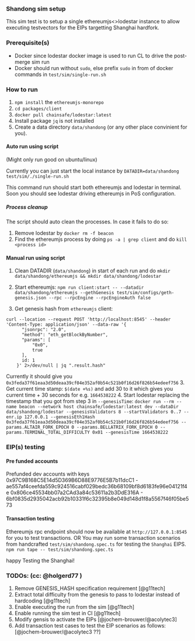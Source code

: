 ### Shandong sim setup

This sim test is to setup a single ethereumjs<>lodestar instance to allow executing testvectors for the EIPs targetting Shanghai hardfork.

### Prerequisite(s)

- Docker since lodestar docker image is used to run CL to drive the post-merge sim run
- Docker should run without `sudo`, else prefix `sudo` in from of docker commands in `test/sim/single-run.sh`

### How to run

1. `npm install` the `ethereumjs-monorepo`
2. `cd packages/client`
3. `docker pull chainsafe/lodestar:latest`
4. Install package `jq` is not installed
5. Create a data directory `data/shandong` (or any other place convinient for you).

#### Auto run using script

(Might only run good on ubuntu/linux)

Currently you can just start the local instance by
`DATADIR=data/shandong test/sim/./single-run.sh`

This command run should start both ethereumjs and lodestar in terminal. Soon you should see lodestar driving ethereumjs in PoS configuration.

##### Process cleanup

The script should auto clean the processes. In case it fails to do so:

1. Remove lodestar by `docker rm -f beacon`
2. Find the ethereumjs process by doing `ps -a | grep client` and do `kill <process id>`

#### Manual run using script

1. Clean DATADIR (`data/shandong`) in start of each run and do `mkdir data/shandong/ethereumjs && mkdir data/shandong/lodestar`

1. Start ethereumjs: `npm run client:start -- --datadir data/shandong/ethereumjs --gethGenesis test/sim/configs/geth-genesis.json --rpc --rpcEngine --rpcEngineAuth false`
1. Get genesis hash from `ethereumjs` client:

```
curl --location --request POST 'http://localhost:8545' --header 'Content-Type: application/json' --data-raw '{
      "jsonrpc": "2.0",
      "method": "eth_getBlockByNumber",
      "params": [
          "0x0",
          true
      ],
      id: 1
    }' 2>/dev/null | jq ".result.hash"
```

Currently it should give you `0x3feda37f61eaa3d50deaa39cf04e352af0b54c521b0f16d26f826b54edeef756` 3. Get current time stamp: `$(date +%s)` and add 30 to it which gives you current time + 30 seconds for e.g. `1664538222` 4. Start lodestar replacing the timestamp that you got from step 3 in `--genesisTime`: `docker run --rm --name beacon --network host chainsafe/lodestar:latest dev --dataDir data/shandong/lodestar --genesisValidators 8 --startValidators 0..7 --enr.ip 127.0.0.1 --genesisEth1Hash 0x3feda37f61eaa3d50deaa39cf04e352af0b54c521b0f16d26f826b54edeef756 --params.ALTAIR_FORK_EPOCH 0 --params.BELLATRIX_FORK_EPOCH 0 --params.TERMINAL_TOTAL_DIFFICULTY 0x01 --genesisTime 1664538222`

### EIP(s) testing

#### Pre funded accounts

Prefunded dev accounts with keys
0x97C9B168C5E14d5D369B6D88E9776E5B7b11dcC1 - ae557af4ceefda559c924516cabf029bedc36b68109bf8d6183fe96e04121f4e
0x806ce45534bb07a2CAd3a84c53611a2b3DdE316A - 6bf0835d2935042acb92b10331f6c32395b8e049d148d1f8a5567f46f05be573

#### Transaction testing

Ethereumjs rpc endpoint should now be available at `http://127.0.0.1:8545` for you to test transactions.
OR
You may run some transaction scenarios from handcrafted `test/sim/shandong.spec.ts` for testing the `Shanghai` EIPS.
`npm run tape -- test/sim/shandong.spec.ts`

happy Testing the Shanghai!

### TODOs: (cc: @holgerd77 )

1. Remove GENESIS_HASH specification requirement [@g11tech]
2. Extract total difficulty from the genesis to pass to lodestar instead of hardcoding [@g11tech]
3. Enable executing the run from the sim [@g11tech]
4. Enable running the sim test in CI [@g11tech]
5. Modify gensis to activate the EIPs [@jochem-brouwer/@acolytec3]
6. Add transaction test cases to test the EIP scenarios as follows: [@jochem-brouwer/@acolytec3 ??]
